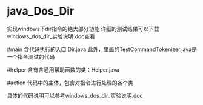 # java_Dos_Dir
实现windows下dir指令的绝大部分功能
详细的测试结果可以下载windows_dos_dir_实验说明.doc查看

#main
含代码执行的入口 Dir.java
此外，里面的TestCommandTokenizer.java是一个指令测试的代码

#helper
含有含通用帮助函数的类：Helper.java

#action
代码中的主体，包含对指令进行处理的各个类

具体的代码说明可以参考windows_dos_dir_实验说明.doc
